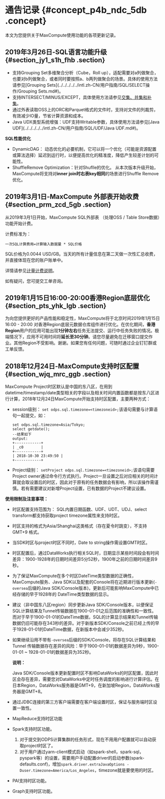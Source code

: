 # 通告记录 {#concept_p4b_ndc_5db .concept}

本文为您提供关于MaxCompute使用功能的各项更新记录。

## 2019年3月26日-SQL语言功能升级 {#section_jy1_s1h_fhb .section}

-   支持Grouping Set多维聚合分析（Cube，Roll up），适配需要对a列做聚合，也要对b列做聚合，或者同时要按照a、b两列做聚合的场景。具体的使用方法请参见[Grouping Sets](../../../../../intl.zh-CN/用户指南/SQL/SELECT操作/Grouping Sets.md#)。
-   支持INTERSECT/MINUS/EXCEPT，具体使用方法请参见[交集、并集和补集](../../../../../intl.zh-CN/用户指南/SQL/SELECT操作/交集、并集和补集.md#)。
-   通过外表读取OSS上的ORC和Parquet格式的文件时，支持对文件的列裁剪，有效减少IO量，节省计算资源和成本。
-   Java UDX类型系统增强：UDF支持Writable参数，具体使用方法请参见[Java UDF](../../../../../intl.zh-CN/用户指南/SQL/UDF/Java UDF.md#)。

 **SQL性能优化** 

-   DynamicDAG： 动态优化的必要机制，它可以将一个优化（可能是资源配置或算法选择）延迟到运行时，以便提高优化的精准度，降低产生较差计划的可能性。
-   ShuffleRemove Optimization：针对Shuflle的优化。 从本次版本升级开始，MaxCompute将支持对**inner join时右表key相同**的场景进行Shuffle Remove优化。

## 2019年3月1日-MaxCompute 外部表开始收费 {#section_prm_zcd_5gb .section}

从2019年3月1日开始，MaxCompute SQL外部表 （处理OSS / Table Store数据）功能开始计费。

计费标准为：

```
一次SQL计算费用=计算输入数据量 * SQL价格
```

SQL价格为0.0044 USD/GB。当天的所有计量信息在第二天做一次性汇总收费，并直接体现在您的账户账单中。

详情请参见[计量计费说明](../../../../../intl.zh-CN/产品定价/计量计费说明.md#)。

如有疑问，您可提交工单咨询。

## 2019年1月15日16:00-20:00香港Region底层优化 {#section_pts_yhk_lgb .section}

为向您提供更好的产品性能和稳定性，MaxCompute将于北京时间2019年1月15日 16:00 - 20:00 对香港Region底层元数据仓库组件进行优化。在优化期间，**香港Region**用户的应用可能出现**1分钟左右**任务无法提交、运行中任务失败的情况。极端情况下，应用不可用时间将**延长至30分钟**。请您尽量避免在迁移窗口提交作业。其他Region不受影响。谢谢。如果您有任何问题，可随时通过企业钉钉群或工单反馈。

## 2018年12月24日-MaxCompute支持时区配置 {#section_wjq_mrc_ggb .section}

MaxCompute Project时区默认是中国的东八区，在用到datetime/timestamp/date类型相关的字段以及相关时间内置函数都是按东八区进行计算，2018年12月24日MaxCompute开始支持时区配置，主要两种方式：

-   session级别： `set odps.sql.timezone=<timezoneid>;`该语句需要与计算语句一起提交，如：

    ```
    set odps.sql.timezone=Asia/Tokyo;
    select getdate();
    --结果如下
    output:
    +------------+
    | _c0        |
    +------------+
    | 2018-10-30 23:49:50 |
    +------------+
    ```

-   Project级别： `setProject odps.sql.timezone=<timezoneid>;`该语句需要Project owner通过命令行方式执行。Project一旦设置之后对应相关的时间计算就会取设置后的时区，因此对于原有的任务数据会有影响，所以该操作需谨慎。若有需要建议对新增Project设置，已有数据的Project不建议设置。

**使用限制及注意事项：**

-   时区配置支持范围为： SQL内置日期函数、UDF、UDT、UDJ、select transform都支持获取project timezone属性来支持时区。
-   时区支持的格式为Asia/Shanghai这类格式（存在夏令时跳变），不支持GMT+9 格式。
-   当SDK时区与project时区不同时，Date to string操作需设置GMT时区。
-   时区配置后，通过DataWorks执行相关SQL时，日期显示某些时间段会有时间差异：1900-1928年的日期时间差异5分52秒，1900年之前的日期时间差异9秒。
-   为了保证MaxCompute在多个时区DateTime类型数据的正确性，MaxCompute服务、Java SDK以及配套的Console将在近期进行版本更新\(`-oversea`后缀的Java SDK/Console版本\)，更新后可能影响MaxCompute中已经存储的早于1928年的 DateTime类型数据的显示。
-   建议（非中国东八区region）同步更新Java SDK/Console版本，以便保证SQL计算结果及Tunnel传输数据在1900-01-01之后范围的准确性和一致性。而对于早于1900-01-01的DateTime数据，SQL的计算显示结果和Tunnel传输数据仍旧可能存在343秒的差异。对于新版本SDK/Console之前已经上传的早于1928-01-01的DateTime数据，在新版本中会减少352秒。
-   如果继续沿用不带有`-oversea`后缀的SDK/Console，将存在SQL计算结果和Tunnel 传输数据存在差异的风险：早于1900-01-01的数据差异为9秒，1900-01-01 ~ 1928-01-01的数据差异为352秒。

    **说明：** 

    Java SDK/Console版本更新配置时区不影响DataWorks的时区配置，因此时区会存在差异，需要您对DataWorks中定时任务调度的影响进行计算评估。在日本Region，DataWorks服务器是GMT+9，在新加坡Region，DataWorks服务器是GMT+8。

-   通过JDBC连接的第三方客户端需要在客户端设置时区，保证与服务端时区设置一致性。
-   MapReduce支持时区功能
-   Spark支持时区功能。
    1.  对于提交到ODPS计算集群的任务形式，现在不用用户配置就可以自动获取project时区了。
    2.  对于用户通过yarn-client模式启动（如spark-shell，spark-sql，pyspark等）的设置，需要用户手动配置driver的启动参数\(spark-defaults.conf\)，增加`spark.driver.extraJavaOptions -Duser.timezone=America/Los_Angeles`，timezone就是要使用的时区。
-   PAI支持时区功能。
-   Graph支持时区功能。

